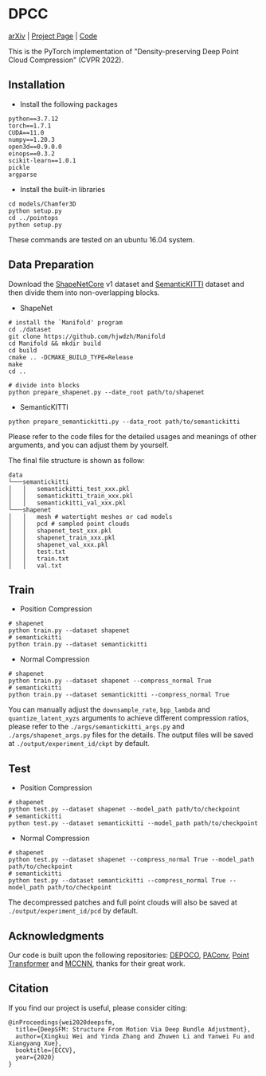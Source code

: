 # DPCC

 [arXiv](https://arxiv.org/abs/1912.03264.pdf) | [Project Page](https://yunhe20.github.io/DPCC) | [Code](https://github.com/yunhe20/DPCC) 

This is the PyTorch implementation of "Density-preserving Deep Point Cloud Compression" (CVPR 2022).



## Installation
* Install the following packages
```
python==3.7.12
torch==1.7.1
CUDA==11.0
numpy==1.20.3
open3d==0.9.0.0
einops==0.3.2
scikit-learn==1.0.1
pickle
argparse
```
* Install the built-in libraries
```
cd models/Chamfer3D
python setup.py
cd ../pointops
python setup.py
```    
These commands are tested on an ubuntu 16.04 system.

## Data Preparation 
Download the [ShapeNetCore](https://shapenet.org/download/shapenetcore) v1 dataset and [SemanticKITTI](http://semantic-kitti.org/dataset.html#download) dataset and then divide them into non-overlapping blocks.

* ShapeNet
```
# install the `Manifold' program
cd ./dataset
git clone https://github.com/hjwdzh/Manifold
cd Manifold && mkdir build
cd build 
cmake .. -DCMAKE_BUILD_TYPE=Release
make 
cd ..

# divide into blocks
python prepare_shapenet.py --date_root path/to/shapenet
```

* SemanticKITTI
```
python prepare_semantickitti.py --data_root path/to/semantickitti
```

Please refer to the code files for the detailed usages and meanings of other arguments, and you can adjust them by yourself.

The final file structure is shown as follow:
```
data  
└───semantickitti
│   │   semantickitti_test_xxx.pkl 
│   │   semantickitti_train_xxx.pkl
│   │   semantickitti_val_xxx.pkl
└───shapenet
│   │   mesh # watertight meshes or cad models
│   │   pcd # sampled point clouds
│   │   shapenet_test_xxx.pkl
│   │   shapenet_train_xxx.pkl
│   │   shapenet_val_xxx.pkl
│   │   test.txt
│   │   train.txt
│   │   val.txt
```
    
## Train
* Position Compression
```
# shapenet
python train.py --dataset shapenet
# semantickitti
python train.py --dataset semantickitti
```

* Normal Compression
```
# shapenet
python train.py --dataset shapenet --compress_normal True
# semantickitti
python train.py --dataset semantickitti --compress_normal True
```
You can manually adjust the `downsample_rate`, `bpp_lambda` and `quantize_latent_xyzs` arguments to achieve different compression ratios, please refer to the `./args/semantickitti_args.py` and `./args/shapenet_args.py` files for the details.
The output files will be saved at `./output/experiment_id/ckpt` by default.

## Test
* Position Compression
```
# shapenet
python test.py --dataset shapenet --model_path path/to/checkpoint
# semantickitti
python test.py --dataset semantickitti --model_path path/to/checkpoint
```

* Normal Compression
```
# shapenet
python test.py --dataset shapenet --compress_normal True --model_path path/to/checkpoint
# semantickitti
python test.py --dataset semantickitti --compress_normal True --model_path path/to/checkpoint
```

The decompressed patches and full point clouds will also be saved at `./output/experiment_id/pcd` by default.

## Acknowledgments

Our code is built upon the following repositories: [DEPOCO](https://github.com/PRBonn/deep-point-map-compression), [PAConv](https://github.com/CVMI-Lab/PAConv), [Point Transformer](https://github.com/qq456cvb/Point-Transformers) and [MCCNN](https://github.com/viscom-ulm/MCCNN), thanks for their great work.


## Citation

If you find our project is useful, please consider citing:

```
@inProceedings{wei2020deepsfm,
  title={DeepSFM: Structure From Motion Via Deep Bundle Adjustment},
  author={Xingkui Wei and Yinda Zhang and Zhuwen Li and Yanwei Fu and Xiangyang Xue},
  booktitle={ECCV},
  year={2020}
}
```

